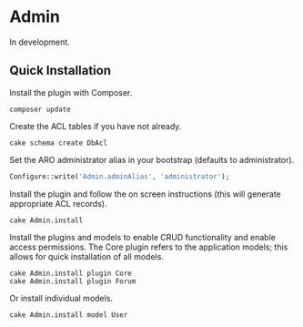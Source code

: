 # Admin #

In development.

## Quick Installation ##

Install the plugin with Composer.

```
composer update
```

Create the ACL tables if you have not already.

```
cake schema create DbAcl
```

Set the ARO administrator alias in your bootstrap (defaults to administrator).

```php
Configure::write('Admin.adminAlias', 'administrator');
```

Install the plugin and follow the on screen instructions (this will generate appropriate ACL records).

```
cake Admin.install
```

Install the plugins and models to enable CRUD functionality and enable access permissions.
The Core plugin refers to the application models; this allows for quick installation of all models.

```
cake Admin.install plugin Core
cake Admin.install plugin Forum
```

Or install individual models.

```
cake Admin.install model User
```